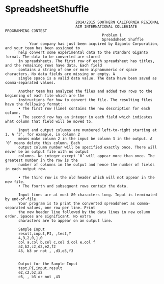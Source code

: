 # SpreadsheetShuffle


                                    2014/2015 SOUTHERN CALIFORNIA REGIONAL
                                    ACM INTERNATIONAL COLLEGIATE PROGRAMMING CONTEST
                                                Problem 1
                                                Spreadsheet Shuffle
               Your company has just been acquired by Giganto Corporation, and your team has been assigned to
          help convert some experimental data to the standard Giganto format. The data to be converted are stored
          in spreadsheets. The first row of each spreadsheet has titles, and the remaining rows have data. Each field
          contains a string of one or more alphanumeric or space characters. No data fields are missing or empty. A
          single space is a valid data value. The data have been saved as comma-separated values.
          
          Another team has analyzed the files and added two rows to the beginning of each file which are the
          instructions for how to convert the file. The resulting files have the following format:
          • The first row (line) contains the new description for each column.
          • The second row has an integer in each field which indicates what column that field will be moved to.
          
          Input and output columns are numbered left-to-right starting at 1. A ‘3’, for example, in column 2
          means make column 2 in the input be column 3 in the output. A ‘0’ means delete this column. Each
          output column number will be specified exactly once. There will never be an output file with no output
          columns. No integer except ‘0’ will appear more than once. The greatest number in the row is the
          number of columns in the output and hence the number of fields in each output row.
          
          • The third row is the old header which will not appear in the new file.
          • The fourth and subsequent rows contain the data.
          
          Input lines are at most 80 characters long. Input is terminated by end-of-file.
          Your program is to print the converted spreadsheet as comma-separated values, one row per line. Print
          the new header line followed by the data lines in new column order. Spaces are significant. No extra
          characters are to appear on an output line.
          
          Sample Input
          result,input,PI, ,test,Y
          4,3,2,0,1,0
          col a,col b,col c,col d,col e,col f
          a2,b2,c2,d2,e2,f2
          43, b3 or not , ,d3,e3,f3
          
          
          Output for the Sample Input
          test,PI,input,result
          e2,c2,b2,a2
          e3, , b3 or not ,43
